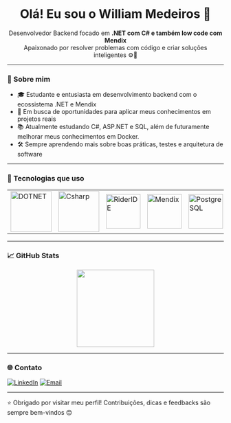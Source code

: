 <h1 align="center">Olá! Eu sou o William Medeiros 👋</h1>

<p align="center">
  Desenvolvedor Backend focado em <strong>.NET com C# e também low code com Mendix</strong> <br>
  Apaixonado por resolver problemas com código e criar soluções inteligentes ⚙️🚀
</p>

---
### 📌 Sobre mim

- 🎓 Estudante e entusiasta em desenvolvimento backend com o ecossistema .NET e Mendix
- 💼 Em busca de oportunidades para aplicar meus conhecimentos em projetos reais  
- 📚 Atualmente estudando C#, ASP.NET e SQL, além de futuramente melhorar meus conhecimentos em Docker. 
- 🛠️ Sempre aprendendo mais sobre boas práticas, testes e arquitetura de software  

---

### 🚀 Tecnologias que uso

<table align="center">
  <tr>
    <td><img src="https://upload.wikimedia.org/wikipedia/commons/0/0e/Microsoft_.NET_logo.png" alt="DOTNET" width="95" height="95" /></td>
    <td><img src="https://images.icon-icons.com/2415/PNG/512/csharp_plain_logo_icon_146577.png" alt="Csharp" width="95" height="95" /></td>
    <td><img src="https://upload.wikimedia.org/wikipedia/commons/6/6e/JetBrains_Rider_Icon.svg" alt="RiderIDE" width="80" height="80" /></td>
    <td><img src="https://www.pyze.com/wp-content/uploads/2021/03/mendix-logo-1.png" alt="Mendix" width="80" height="80" /></td>
    <td><img src="https://upload.wikimedia.org/wikipedia/commons/thumb/2/29/Postgresql_elephant.svg/993px-Postgresql_elephant.svg.png" alt="PostgreSQL" width="80" height="80" /></td>
    <td><img src="https://miro.medium.com/v2/resize:fit:601/1*e8u6teTHyalPejIBauj4Jw.png" alt="Docker" width="100" height="80" /></td>
    <td><img src="https://img.icons8.com/m_rounded/512/FFFFFF/github.png" alt="GitHub" width="95" height="95" /></td>
    <td><img src="https://frenesssi.wordpress.com/wp-content/uploads/2008/03/988-22540.png" alt="Linux" width="95" height="95" /></td>
  </tr>
</table>

---

### 📈 GitHub Stats

<div align="center">
 <img height="180em" src="https://github-readme-stats.vercel.app/api?username=willjavadev&show_icons=true&theme=tokyonight&include_all_commits=true&count_private=true&cache_seconds=1800"/>
</div>

---

### 🌐 Contato

[![LinkedIn](https://img.shields.io/badge/LinkedIn-blue?style=for-the-badge&logo=linkedin&logoColor=white)](https://www.linkedin.com/in/william-medeiros-santos)
[![Email](https://img.shields.io/badge/Email-D14836?style=for-the-badge&logo=gmail&logoColor=white)](willmedeiiross@gmail.com)

---

⭐ Obrigado por visitar meu perfil! Contribuições, dicas e feedbacks são sempre bem-vindos 😊
